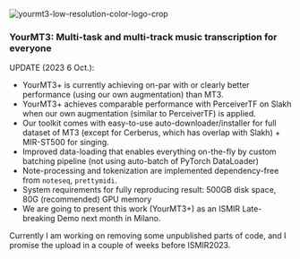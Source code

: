 ![yourmt3-low-resolution-color-logo-crop](https://user-images.githubusercontent.com/26891722/204390355-001877a1-d019-46d7-a33c-d3a3adc0743c.png)
### YourMT3: Multi-task and multi-track music transcription for everyone

UPDATE (2023 6 Oct.):
- YourMT3+ is currently achieving on-par with or clearly better performance (using our own augmentation) than MT3.
- YourMT3+ achieves comparable performance with PerceiverTF on Slakh when our own augmentation (similar to PerceiverTF) is applied.
- Our toolkit comes with easy-to-use auto-downloader/installer for full dataset of MT3 (except for Cerberus, which has overlap with Slakh) + MIR-ST500 for singing.
- Improved data-loading that enables everything on-the-fly by custom batching pipeline (not using auto-batch of PyTorch DataLoader)
- Note-processing and tokenization are implemented dependency-free from `noteseq`, `prettymidi`.
- System requirements for fully reproducing result: 500GB disk space, 80G (recommended) GPU memory
- We are going to present this work (YourMT3+) as an ISMIR Late-breaking Demo next month in Milano.

Currently I am working on removing some unpublished parts of code, and I promise the upload in a couple of weeks before ISMIR2023.
